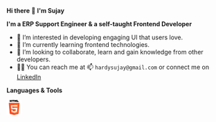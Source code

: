 **Hi there** 👋 **I'm Sujay**

**I'm a ERP Support Engineer & a self-taught Frontend Developer**

- 👀 I’m interested in developing engaging UI that users love.
- 🌱 I’m currently learning frontend technologies.
- 🔭 I’m looking to collaborate, learn and gain knowledge from other developers.
- 🚴‍♂️ You can reach me at 📫 `hardysujay@gmail.com` or connect me on [LinkedIn](https://linkedin.com/in/sujay-naik-064a50117)

**Languages & Tools**

<img align="left" alt="html" width="35px" src="/html.png" />
